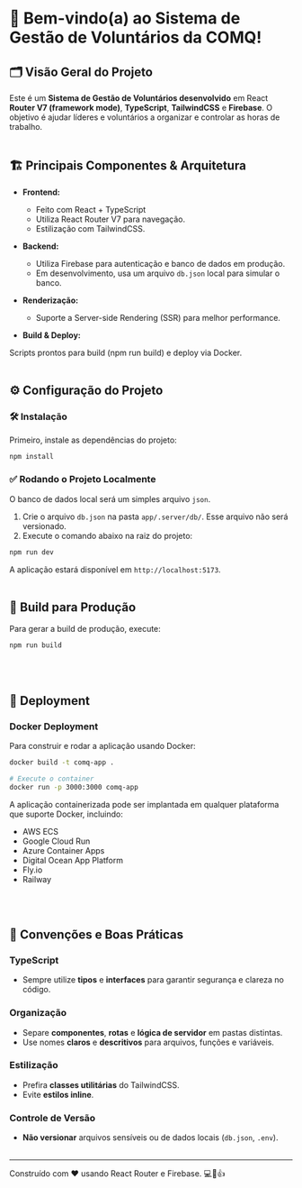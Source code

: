 # 🎉 Bem-vindo(a) ao Sistema de Gestão de Voluntários da COMQ!

## 🗂️ Visão Geral do Projeto

Este é um **Sistema de Gestão de Voluntários desenvolvido** em React **Router V7 (framework mode)**, **TypeScript**, **TailwindCSS** e **Firebase**. O objetivo é ajudar líderes e voluntários a organizar e controlar as horas de trabalho.
<br />
<br />

## 🏗️ Principais Componentes & Arquitetura

- **Frontend:**

  - Feito com React + TypeScript
  - Utiliza React Router V7 para navegação.
  - Estilização com TailwindCSS.

- **Backend:**

  - Utiliza Firebase para autenticação e banco de dados em produção.
  - Em desenvolvimento, usa um arquivo `db.json` local para simular o banco.

- **Renderização:**

  - Suporte a Server-side Rendering (SSR) para melhor performance.

- **Build & Deploy:**

Scripts prontos para build (npm run build) e deploy via Docker.
<br />
<br />

## ⚙️ Configuração do Projeto

### 🛠️ Instalação

Primeiro, instale as dependências do projeto:

```bash
npm install
```

### ✅ Rodando o Projeto Localmente

O banco de dados local será um simples arquivo `json`.

1. Crie o arquivo `db.json` na pasta `app/.server/db/`. Esse arquivo não será versionado.
2. Execute o comando abaixo na raiz do projeto:

```bash
npm run dev
```

A aplicação estará disponível em `http://localhost:5173`.
<br />
<br />

## 🚀 Build para Produção

Para gerar a build de produção, execute:

```bash
npm run build
```

<br /><br />

## 🚢 Deployment

### Docker Deployment

Para construir e rodar a aplicação usando Docker:

```bash
docker build -t comq-app .

# Execute o container
docker run -p 3000:3000 comq-app
```

A aplicação containerizada pode ser implantada em qualquer plataforma que suporte Docker, incluindo:

- AWS ECS
- Google Cloud Run
- Azure Container Apps
- Digital Ocean App Platform
- Fly.io
- Railway

<br /><br />

## 📝 Convenções e Boas Práticas

### TypeScript

- Sempre utilize **tipos** e **interfaces** para garantir segurança e clareza no código.

### Organização

- Separe **componentes**, **rotas** e **lógica de servidor** em pastas distintas.
- Use nomes **claros** e **descritivos** para arquivos, funções e variáveis.

### Estilização

- Prefira **classes utilitárias** do TailwindCSS.
- Evite **estilos inline**.

### Controle de Versão

- **Não versionar** arquivos sensíveis ou de dados locais (`db.json`, `.env`).
  <br /><br />

---

Construído com ❤️ usando React Router e Firebase. 💻🚀👍
